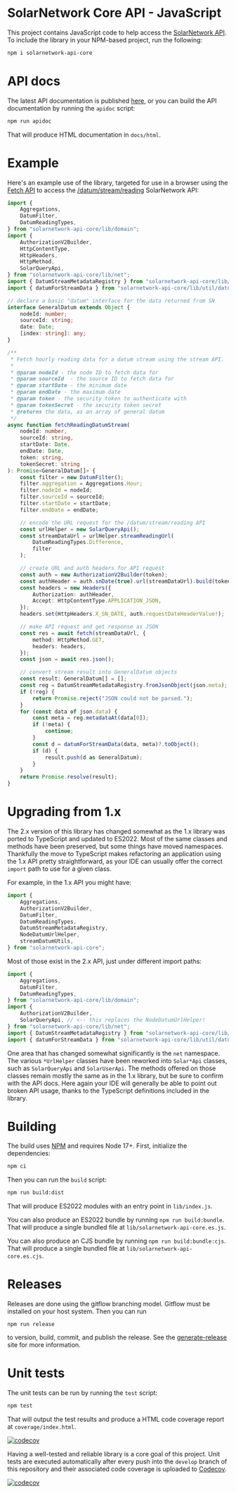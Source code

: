 # SolarNetwork Core API - JavaScript

This project contains JavaScript code to help access the [SolarNetwork API][solarnet-api].
To include the library in your NPM-based project, run the following:

```sh
npm i solarnetwork-api-core
```

# API docs

The latest API documentation is published [here](https://solarnetwork.github.io/sn-api-core-js/), or
you can build the API documentation by running the `apidoc` script:

```sh
npm run apidoc
```

That will produce HTML documentation in `docs/html`.

# Example

Here's an example use of the library, targeted for use in a browser using the [Fetch API][fetch] to
access the [/datum/stream/reading][stream-reading] SolarNetwork API:

```ts
import {
	Aggregations,
	DatumFilter,
	DatumReadingTypes,
} from "solarnetwork-api-core/lib/domain";
import {
	AuthorizationV2Builder,
	HttpContentType,
	HttpHeaders,
	HttpMethod,
	SolarQueryApi,
} from "solarnetwork-api-core/lib/net";
import { DatumStreamMetadataRegistry } from "solarnetwork-api-core/lib/util";
import { datumForStreamData } from "solarnetwork-api-core/lib/util/datum";

// declare a basic "datum" interface for the data returned from SN
interface GeneralDatum extends Object {
	nodeId: number;
	sourceId: string;
	date: Date;
	[index: string]: any;
}

/**
 * Fetch hourly reading data for a datum stream using the stream API.
 *
 * @param nodeId - the node ID to fetch data for
 * @param sourceId  - the source ID to fetch data for
 * @param startDate - the minimum date
 * @param endDate - the maximum date
 * @param token - the security token to authenticate with
 * @param tokenSecret - the security token secret
 * @returns the data, as an array of general datum
 */
async function fetchReadingDatumStream(
	nodeId: number,
	sourceId: string,
	startDate: Date,
	endDate: Date,
	token: string,
	tokenSecret: string
): Promise<GeneralDatum[]> {
	const filter = new DatumFilter();
	filter.aggregation = Aggregations.Hour;
	filter.nodeId = nodeId;
	filter.sourceId = sourceId;
	filter.startDate = startDate;
	filter.endDate = endDate;

	// encode the URL request for the /datum/stream/reading API
	const urlHelper = new SolarQueryApi();
	const streamDataUrl = urlHelper.streamReadingUrl(
		DatumReadingTypes.Difference,
		filter
	);

	// create URL and auth headers for API request
	const auth = new AuthorizationV2Builder(token);
	const authHeader = auth.snDate(true).url(streamDataUrl).build(tokenSecret);
	const headers = new Headers({
		Authorization: authHeader,
		Accept: HttpContentType.APPLICATION_JSON,
	});
	headers.set(HttpHeaders.X_SN_DATE, auth.requestDateHeaderValue!);

	// make API request and get response as JSON
	const res = await fetch(streamDataUrl, {
		method: HttpMethod.GET,
		headers: headers,
	});
	const json = await res.json();

	// convert stream result into GeneralDatum objects
	const result: GeneralDatum[] = [];
	const reg = DatumStreamMetadataRegistry.fromJsonObject(json.meta);
	if (!reg) {
		return Promise.reject("JSON could not be parsed.");
	}
	for (const data of json.data) {
		const meta = reg.metadataAt(data[0]);
		if (!meta) {
			continue;
		}
		const d = datumForStreamData(data, meta)?.toObject();
		if (d) {
			result.push(d as GeneralDatum);
		}
	}
	return Promise.resolve(result);
}
```

# Upgrading from 1.x

The 2.x version of this library has changed somewhat as the 1.x library was ported
to TypeScript and updated to ES2022. Most of the same classes and methods have
been preserved, but some things have moved namespaces. Thankfully the move to
TypeScript makes refactoring an application using the 1.x API pretty straightforward,
as your IDE can usually offer the correct `import` path to use for a given class.

For example, in the 1.x API you might have:

```js
import {
	Aggregations,
	AuthorizationV2Builder,
	DatumFilter,
	DatumReadingTypes,
	DatumStreamMetadataRegistry,
	NodeDatumUrlHelper,
	streamDatumUtils,
} from "solarnetwork-api-core";
```

Most of those exist in the 2.x API, just under different import paths:

```ts
import {
	Aggregations,
	DatumFilter,
	DatumReadingTypes,
} from "solarnetwork-api-core/lib/domain";
import {
	AuthorizationV2Builder,
	SolarQueryApi, // <-- this replaces the NodeDatumUrlHelper!
} from "solarnetwork-api-core/lib/net";
import { DatumStreamMetadataRegistry } from "solarnetwork-api-core/lib/util";
import { datumForStreamData } from "solarnetwork-api-core/lib/util/datum";
```

One area that has changed somewhat significantly is the `net` namespace. The
various `*UrlHelper` classes have been reworked into `Solar*Api` classes, such
as `SolarQueryApi` and `SolarUserApi`. The methods offered on those classes
remain mostly the same as in the 1.x library, but be sure to confirm with
the API docs. Here again your IDE will generally be able to point out broken
API usage, thanks to the TypeScript definitions included in the library.

# Building

The build uses [NPM][npm] and requires Node 17+. First, initialize the dependencies:

```sh
npm ci
```

Then you can run the `build` script:

```sh
npm run build:dist
```

That will produce ES2022 modules with an entry point in `lib/index.js`.

You can also produce an ES2022 bundle by running `npm run build:bundle`. That will produce a single
bundled file at `lib/solarnetwork-api-core.es.js`.

You can also produce an CJS bundle by running `npm run build:bundle:cjs`. That will produce a single
bundled file at `lib/solarnetwork-api-core.es.cjs`.

# Releases

Releases are done using the gitflow branching model. Gitflow must be installed on your host system.
Then you can run

```shell
npm run release
```

to version, build, commit, and publish the release. See the [generate-release][generate-release]
site for more information.

# Unit tests

The unit tests can be run by running the `test` script:

```sh
npm test
```

That will output the test results and produce a HTML code coverage report at `coverage/index.html`.

[![codecov](https://codecov.io/gh/SolarNetwork/sn-api-core-js/graph/badge.svg?token=2YA6X8LUX7)](https://codecov.io/gh/SolarNetwork/sn-api-core-js)

Having a well-tested and reliable library is a core goal of this project. Unit tests are executed
automatically after every push into the `develop` branch of this repository and their associated code
coverage is uploaded to [Codecov](https://codecov.io/github/SolarNetwork/sn-api-core-js/).

[![codecov](https://codecov.io/gh/SolarNetwork/sn-api-core-js/graphs/sunburst.svg?token=2YA6X8LUX7)](https://codecov.io/github/SolarNetwork/sn-api-core-js)

[fetch]: https://developer.mozilla.org/en-US/docs/Web/API/Fetch_API
[generate-release]: https://github.com/mrkmg/node-generate-release
[npm]: https://www.npmjs.com/
[solarnet-api]: https://github.com/SolarNetwork/solarnetwork/wiki/API-Developer-Guide
[stream-reading]: https://github.com/SolarNetwork/solarnetwork/wiki/SolarQuery-Stream-API#datum-stream-reading-list
